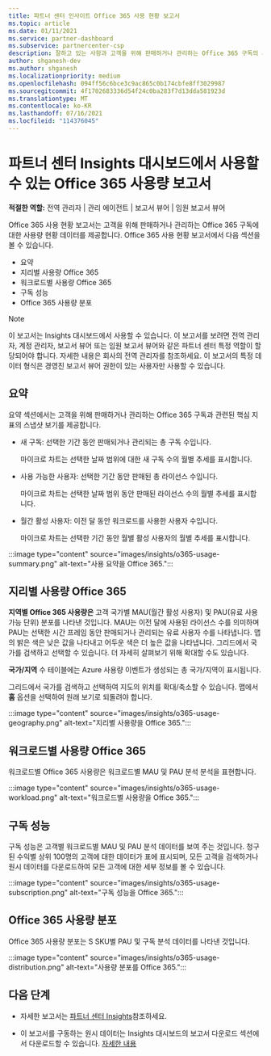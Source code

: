 ```yaml
---
title: 파트너 센터 인사이트 Office 365 사용 현황 보고서
ms.topic: article
ms.date: 01/11/2021
ms.service: partner-dashboard
ms.subservice: partnercenter-csp
description: 잘하고 있는 사항과 고객을 위해 판매하거나 관리하는 Office 365 구독의 사용량과 관련하여 개선할 수 있는 위치를 확인합니다.
author: shganesh-dev
ms.author: shganesh
ms.localizationpriority: medium
ms.openlocfilehash: 094ff56c6bce3c9ac865c0b174cbfe8ff3029987
ms.sourcegitcommit: 4f1702683336d54f24c0ba283f7d13dda581923d
ms.translationtype: MT
ms.contentlocale: ko-KR
ms.lasthandoff: 07/16/2021
ms.locfileid: "114376045"
---
```

# <a name="office-365-usage-report-available-from-the-partner-center-insights-dashboard"></a>파트너 센터 Insights 대시보드에서 사용할 수 있는 Office 365 사용량 보고서

**적절한 역할:** 전역 관리자 | 관리 에이전트 | 보고서 뷰어 | 임원 보고서 뷰어

Office 365 사용 현황 보고서는 고객을 위해 판매하거나 관리하는 Office 365 구독에 대한 사용량 현황 데이터를 제공합니다. Office 365 사용 현황 보고서에서 다음 섹션을 볼 수 있습니다.

- 요약
- 지리별 사용량 Office 365
- 워크로드별 사용량 Office 365
- 구독 성능
- Office 365 사용량 분포

 > [!NOTE]
 > 이 보고서는 Insights 대시보드에서 사용할 수 있습니다. 이 보고서를 보려면 전역 관리자, 계정 관리자, 보고서 뷰어 또는 임원 보고서 뷰어와 같은 파트너 센터 특정 역할이 할당되어야 합니다. 자세한 내용은 회사의 전역 관리자를 참조하세요. 이 보고서의 특정 데이터 형식은 경영진 보고서 뷰어 권한이 있는 사용자만 사용할 수 있습니다.

## <a name="summary"></a>요약

요약 섹션에서는 고객을 위해 판매하거나 관리하는 Office 365 구독과 관련된 핵심 지표의 스냅샷 보기를 제공합니다.  

- 새 구독: 선택한 기간 동안 판매되거나 관리되는 총 구독 수입니다.

   마이크로 차트는 선택한 날짜 범위에 대한 새 구독 수의 월별 추세를 표시합니다.

- 사용 가능한 사용자: 선택한 기간 동안 판매된 총 라이선스 수입니다.

   마이크로 차트는 선택한 날짜 범위 동안 판매된 라이선스 수의 월별 추세를 표시합니다.

- 월간 활성 사용자: 이전 달 동안 워크로드를 사용한 사용자 수입니다. 

   마이크로 차트는 선택한 기간 동안 월별 활성 사용자의 월별 추세를 표시합니다.

:::image type="content" source="images/insights/o365-usage-summary.png" alt-text="사용 요약을 Office 365.":::

## <a name="office-365-usage-by-geography"></a>지리별 사용량 Office 365

**지역별 Office 365 사용량은** 고객 국가별 MAU(월간 활성 사용자) 및 PAU(유료 사용 가능 단위) 분포를 나타낸 것입니다. MAU는 이전 달에 사용된 라이선스 수를 의미하며 PAU는 선택한 시간 프레임 동안 판매되거나 관리되는 유료 사용자 수를 나타냅니다. 맵의 밝은 색은 낮은 값을 나타내고 어두운 색은 더 높은 값을 나타냅니다. 그리드에서 국가를 검색하고 선택할 수 있습니다. 더 자세히 살펴보기 위해 확대할 수도 있습니다.

**국가/지역** 수 테이블에는 Azure 사용량 이벤트가 생성되는 총 국가/지역이 표시됩니다.

그리드에서 국가를 검색하고 선택하여 지도의 위치를 확대/축소할 수 있습니다. 맵에서 **홈** 옵션을 선택하여 원래 보기로 되돌려야 합니다.


:::image type="content" source="images/insights/o365-usage-geography.png" alt-text="지리별 사용량을 Office 365.":::

## <a name="office-365-usage-by-workload"></a>워크로드별 사용량 Office 365

워크로드별 Office 365 사용량은 워크로드별 MAU 및 PAU 분석 분석을 표현합니다.

:::image type="content" source="images/insights/o365-usage-workload.png" alt-text="워크로드별 사용량을 Office 365.":::

## <a name="subscriptions-performance"></a>구독 성능

구독 성능은 고객별 워크로드별 MAU 및 PAU 분석 데이터를 보여 주는 것입니다. 청구된 수익별 상위 100명의 고객에 대한 데이터가 표에 표시되며, 모든 고객을 검색하거나 원시 데이터를 다운로드하여 모든 고객에 대한 세부 정보를 볼 수 있습니다.

:::image type="content" source="images/insights/o365-usage-subscription.png" alt-text="구독 성능을 Office 365.":::

## <a name="office-365-usage-distribution"></a>Office 365 사용량 분포

Office 365 사용량 분포는 S SKU별 PAU 및 구독 분석 데이터를 나타낸 것입니다.

:::image type="content" source="images/insights/o365-usage-distribution.png" alt-text="사용량 분포를 Office 365.":::

## <a name="next-steps"></a>다음 단계

- 자세한 보고서는 [파트너 센터 Insights](partner-center-insights.md)참조하세요.

- 이 보고서를 구동하는 원시 데이터는 Insights 대시보드의 보고서 다운로드 섹션에서 다운로드할 수 있습니다. [자세한 내용](insights-download-reports.md) 
